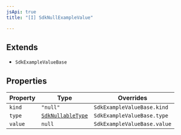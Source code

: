 ```yaml
---
jsApi: true
title: "[I] SdkNullExampleValue"

---
```

## Extends

- `SdkExampleValueBase`

## Properties

| Property | Type | Overrides |
| ------ | ------ | ------ |
| `kind` | `"null"` | `SdkExampleValueBase.kind` |
| `type` | [`SdkNullableType`](SdkNullableType.md) | `SdkExampleValueBase.type` |
| `value` | `null` | `SdkExampleValueBase.value` |
